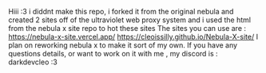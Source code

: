 Hiii :3 i diddnt make this repo, i forked it from the original nebula and created 2 sites off of the ultraviolet web proxy system and i used the html from the nebula x site repo to hot these sites
The sites you can use are :
https://nebula-x-site.vercel.app/
https://cleoissilly.github.io/Nebula-X-site/
I plan on reworking nebula x to make it sort of my own.
If you have any questions details, or want to work on it with me , my discord is :
darkdevcleo
:3
